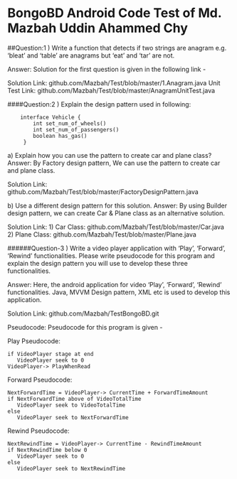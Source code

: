 # BongoBD Android Code Test of Md. Mazbah Uddin Ahammed Chy 


##Question:1 ) Write a function that detects if two strings are anagram e.g. ‘bleat’ and ‘table’ are anagrams but ‘eat’ and ‘tar’ are not.

Answer: Solution for the first question is given in the following link -

  Solution Link: github.com/Mazbah/Test/blob/master/1.Anagram.java
  Unit Test Link: github.com/Mazbah/Test/blob/master/AnagramUnitTest.java
  
  

####Question:2 ) Explain the design pattern used in following:

        interface Vehicle {
            int set_num_of_wheels()
            int set_num_of_passengers()
            boolean has_gas()
         }
         
a) Explain how you can use the pattern to create car and plane class?
Answer:  By Factory design pattern, We can use the pattern to create car and plane class.
  
  Solution Link: github.com/Mazbah/Test/blob/master/FactoryDesignPattern.java
  
b) Use a different design pattern for this solution.
Answer: By using Builder design pattern, we can create Car & Plane class as an alternative solution. 

  Solution Link: 1) Car Class: github.com/Mazbah/Test/blob/master/Car.java
                 2) Plane Class: github.com/Mazbah/Test/blob/master/Plane.java
   
   
   
 
######Question-3 ) Write a video player application with ‘Play’, ‘Forward’, ‘Rewind’ functionalities. Please write pseudocode for this program and explain the design pattern you will use to develop these three functionalities.
 
Answer: Here, the android application for video ‘Play’, ‘Forward’, ‘Rewind’ functionalities. Java, MVVM Design pattern, XML etc is used to develop this application.
  
  Solution Link: github.com/Mazbah/TestBongoBD.git

  Pseudocode: Pseudocode for this program is given -
  
  Play Pseudocode:

    if VideoPlayer stage at end
       VideoPlayer seek to 0
    VideoPlayer-> PlayWhenRead

  Forward Pseudocode:

    NextForwardTime = VideoPlayer-> CurrentTime + ForwardTimeAmount
    if NextForwardTime above of VideoTotalTime
       VideoPlayer seek to VideoTotalTime
    else
       VideoPlayer seek to NextForwardTime

  Rewind Pseudocode:

    NextRewindTime = VideoPlayer-> CurrentTime - RewindTimeAmount
    if NextRewindTime below 0
       VideoPlayer seek to 0
    else
       VideoPlayer seek to NextRewindTime
